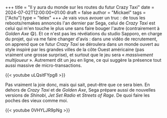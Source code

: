 +++
title = "Il y aura du monde sur les routes du futur Crazy Taxi"
date = 2024-07-02T12:00:00+01:00
draft = false
author = "Mickael"
tags = ["Actu"]
type = "telex"
+++
Je vais vous avouer un truc : de tous les reboots/remakes annoncés l'an dernier par Sega, celui de *Crazy Taxi* est celui qui m'en touche le plus une sans faire bouger l'autre (contrairement à *Golden Axe* 😋). Et ce n'est pas les révélations du studio Sapporo, en charge du projet, qui va me faire changer d'avis : dans une vidéo de recrutement, on apprend que ce futur *Crazy Taxi* se déroulera dans un monde ouvert au style inspiré par les grandes villes de la côte Ouest américaine (pas vraiment une grosse surprise), et surtout que le jeu sera « *massivement multijoueur* ». Autrement dit un jeu en ligne, ce qui suggère la présence tout aussi massive de micro-transactions.

{{< youtube uLQsitFYpg8 >}} 

Pas vraiment la joie donc, mais qui sait, peut-être que ce sera bien. En dehors de *Crazy Taxi* et de *Golden Axe*, Sega prépare aussi de nouvelles versions de *Shinobi*, *Jet Set Radio* et *Streets of Rage*. De quoi faire les poches des vieux comme moi.

{{< youtube 0VHYLJR9pNg >}} 